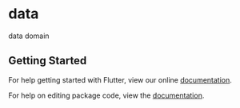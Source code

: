 # data

data domain

## Getting Started

For help getting started with Flutter, view our online [documentation](https://flutter.io/).

For help on editing package code, view the [documentation](https://flutter.io/developing-packages/).

